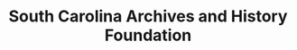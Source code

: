 ---
layout: repo
title: "South Carolina Archives and History Foundation"
id: 1997
permalink: repos/1997/
---